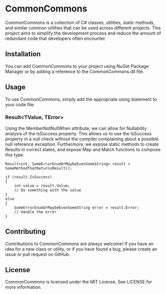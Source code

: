 # CommonCommons

CommonCommons is a collection of C# classes, utilities, static methods, and similar common utilities that can be used across different projects. This project aims to simplify the development process and reduce the amount of redundant code that developers often encounter.

## Installation
You can add CommonCommons to your project using NuGet Package Manager or by adding a reference to the CommonCommons.dll file.

## Usage
To use CommonCommons, simply add the appropriate using statement to your code file:

### Result<TValue, TError>
Using the MemberNotNullWhen attribute, we can allow for Nullability analysis of the IsSuccess property. This allows us to use the IsSuccess property in a null check without the compiler complaining about a possible null reference exception. 
Furthermore, we expose static methods to create Results in correct states, and expose Map and Match functions to compose this type.

```
Result<int, SomeErrorEnumOrMaybeEvenSomeString> result = SomeMethodThatReturnsResult();

if (result.IsSuccess)
{
    int value = result.Value;
    // Do something with the value
}
else
{
    SomeErrorEnumOrMaybeEvenSomeString error = result.Error;
    // Handle the error
}
```

## Contributing
Contributions to CommonCommons are always welcome! If you have an idea for a new class or utility, or if you have found a bug, please create an issue or pull request on GitHub.

## License
CommonCommons is licensed under the MIT License. See LICENSE for more information.